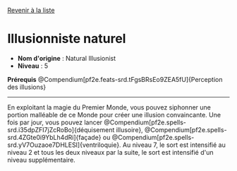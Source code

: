 [Revenir à la liste](list.md)

# Illusionniste naturel

 * **Nom d'origine** : Natural Illusionist
 * **Niveau** : 5


<p><span id="ctl00_MainContent_DetailedOutput"><strong>Prérequis</strong> @Compendium[pf2e.feats-srd.tFgsBRsEo9ZEA5fU]{Perception des illusions}<br></span></p>
<hr>
<p>En exploitant la magie du Premier Monde, vous pouvez siphonner une portion malléable de ce Monde pour créer une illusion convaincante. Une fois par jour, vous pouvez lancer @Compendium[pf2e.spells-srd.i35dpZFI7jZcRoBo]{déquisement illusoire}, @Compendium[pf2e.spells-srd.4ZGte0i9YbLh4dRi]{façade} ou @Compendium[pf2e.spells-srd.yV7Ouzaoe7DHLESI]{ventriloquie}. Au niveau 7, le sort est intensifié au niveau 2 et tous les deux niveaux par la suite, le sort est intensifié d'un niveau supplémentaire.&nbsp;</p>